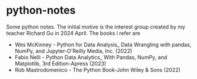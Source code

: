 # python-notes
Some python notes. The initial motive is the interest group created by my teacher Richard Gu in 2024 April.
The books i refer are
  - Wes McKinney - Python for Data Analysis_ Data Wrangling with pandas, NumPy, and Jupyter-O'Reilly Media, Inc. (2022)
  - Fabio Nelli - Python Data Analytics_ With Pandas, NumPy, and Matplotlib, 3rd Edition-Apress (2023)
  - Rob Mastrodomenico - The Python Book-John Wiley & Sons (2022)
